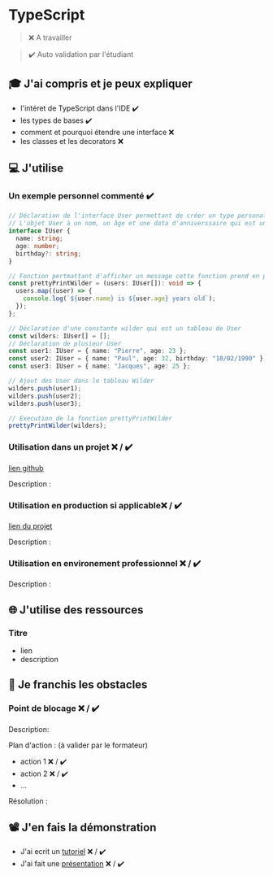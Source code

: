# TypeScript

> ❌ A travailler

> ✔️ Auto validation par l'étudiant

## 🎓 J'ai compris et je peux expliquer

- l'intéret de TypeScript dans l'IDE ✔️
- les types de bases ✔️
- comment et pourquoi étendre une interface ❌
- les classes et les decorators ❌

## 💻 J'utilise

### Un exemple personnel commenté ✔️
```typescript
// Déclaration de l'interface User permettant de créer un type personaliser qui décrient la structure d'un objet.
// L'objet User à un nom, un âge et une data d'anniverssaire qui est une propriété optionnelle
interface IUser {
  name: string;
  age: number;
  birthday?: string;
}

// Fonction pertmattant d'afficher un message cette fonction prend en paramêtre un Tableau de User et ne renvois rien
const prettyPrintWilder = (users: IUser[]): void => {
  users.map((user) => {
    console.log(`${user.name} is ${user.age} years old`);
  });
};

// Déclaration d'une constante wilder qui est un tableau de User
const wilders: IUser[] = [];
// Déclaration de plusieur User
const user1: IUser = { name: "Pierre", age: 23 };
const user2: IUser = { name: "Paul", age: 32, birthday: "10/02/1990" };
const user3: IUser = { name: "Jacques", age: 25 };

// Ajout des User dans le tableau Wilder
wilders.push(user1);
wilders.push(user2);
wilders.push(user3);

// Execution de la fonction prettyPrintWilder
prettyPrintWilder(wilders);
```

### Utilisation dans un projet ❌ / ✔️

[lien github](...)

Description :

### Utilisation en production si applicable❌ / ✔️

[lien du projet](...)

Description :

### Utilisation en environement professionnel ❌ / ✔️

Description :

## 🌐 J'utilise des ressources

### Titre

- lien
- description

## 🚧 Je franchis les obstacles

### Point de blocage ❌ / ✔️

Description:

Plan d'action : (à valider par le formateur)

- action 1 ❌ / ✔️
- action 2 ❌ / ✔️
- ...

Résolution :

## 📽️ J'en fais la démonstration

- J'ai ecrit un [tutoriel](...) ❌ / ✔️
- J'ai fait une [présentation](...) ❌ / ✔️
